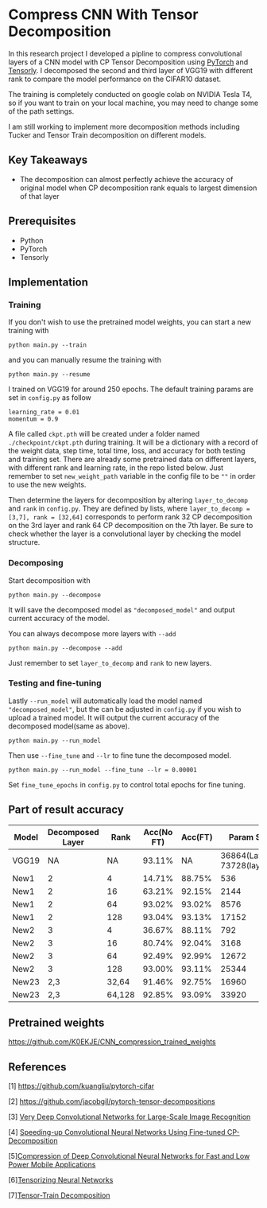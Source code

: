 # Compress CNN With Tensor Decomposition

In this research project I developed a pipline to compress convolutional layers of a CNN model with CP Tensor Decomposition using [PyTorch](http://pytorch.org/) and [Tensorly](http://tensorly.org/). I decomposed the second and third layer of VGG19 with different rank to compare the model performance on the CIFAR10 dataset. 

The training is completely conducted on google colab on NVIDIA Tesla T4, so if you want to train on your local machine, you may need to change some of the path settings.

I am still working to implement more decomposition methods including Tucker and Tensor Train decomposition on different models. 

## Key Takeaways
- The decomposition can almost perfectly achieve the accuracy of original model when CP decomposition rank equals to largest dimension of that layer



## Prerequisites
- Python 
- PyTorch 
- Tensorly

## Implementation

### Training
If you don't wish to use the pretrained model weights, you can start a new training with 
``` 
python main.py --train
```
and you can manually resume the training with
```
python main.py --resume
```
I trained on VGG19 for around 250 epochs. The default training params are set in ```config.py``` as follow
```
learning_rate = 0.01
momentum = 0.9
```
A file called ```ckpt.pth``` will be created under a folder named ```./checkpoint/ckpt.pth``` during training. It will be a dictionary with a record of the weight data, step time, total time, loss, and accuracy for both testing and training set. There are already some pretrained data on different layers, with different rank and learning rate, in the repo listed below. Just remember to set ```new_weight_path``` variable in the config file to be ```""``` in order to use the new weights.

Then determine the layers for decomposition by altering ```layer_to_decomp``` and ```rank``` in ```config.py```. They are defined by lists, where ```layer_to_decomp = [3,7], rank = [32,64]``` corresponds to perform rank 32 CP decomposition on the 3rd layer and rank 64 CP decomposition on the 7th layer. Be sure to check whether the layer is a convolutional layer by checking the model structure. 

### Decomposing
Start decomposition with 
```
python main.py --decompose
```
It will save the decomposed model as ```"decomposed_model"``` and output current accuracy of the model.

You can always decompose more layers with ```--add```
```
python main.py --decompose --add
```
Just remember to set ```layer_to_decomp``` and ```rank``` to new layers. 

### Testing and fine-tuning
Lastly ```--run_model``` will automatically load the model named ```"decomposed_model"```, but the can be adjusted in ```config.py``` if you wish to upload a trained model.  It will output the current accuracy of the decomposed model(same as above).
```
python main.py --run_model 
```
Then use ```--fine_tune``` and ```--lr``` to fine tune the decomposed model. 
```
python main.py --run_model --fine_tune --lr = 0.00001
```
Set ```fine_tune_epochs``` in ```config.py``` to control total epochs for fine tuning. 

## Part of result accuracy
| Model             | Decomposed Layer | Rank    |Acc(No FT)|Acc(FT) |Param Size |
| ----------------- | ------------     | ------- |-------   |--------| ----------|
| VGG19             | NA               | NA      |93.11%    |NA      |36864(Layer2), 73728(layer3)|
| New1              | 2                | 4       |14.71%    |88.75%  |536|
| New1              |         2        | 16      |63.21%    |92.15%  |2144|
| New1              | 2                | 64      |93.02%    |93.02%  |8576|
| New1              | 2                | 128     |93.04%    |93.13%  |17152|
| New2              | 3                | 4       |36.67%    |88.11%  |792|
| New2              | 3                | 16      |80.74%    |92.04%  |3168|
| New2              | 3                | 64      |92.49%    |92.99%  |12672|
| New2              | 3                | 128     |93.00%    |93.11%  |25344|
| New23             | 2,3              | 32,64   |91.46%    |92.75%  |16960|
| New23             | 2,3              | 64,128  |92.85%    |93.09%  |33920|


## Pretrained weights 

https://github.com/K0EKJE/CNN_compression_trained_weights


## References

[1] https://github.com/kuangliu/pytorch-cifar

[2] https://github.com/jacobgil/pytorch-tensor-decompositions

[3] [Very Deep Convolutional Networks for Large-Scale Image Recognition](https://arxiv.org/abs/1409.1556)

[4] [Speeding-up Convolutional Neural Networks Using Fine-tuned CP-Decomposition](https://arxiv.org/abs/1412.6553)

[5][Compression of Deep Convolutional Neural Networks for Fast and Low Power Mobile Applications](https://arxiv.org/abs/1511.06530)

[6][Tensorizing Neural Networks](https://arxiv.org/abs/1509.06569)

[7][Tensor-Train Decomposition](https://epubs.siam.org/doi/10.1137/090752286)
